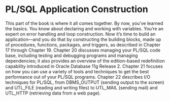 # **PL/SQL Application Construction**

This part of the book is where it all comes together. By now, you’ve learned the basics. You know about declaring and working with variables. You’re an expert on error handling and loop construction. Now it’s time to build an application—and you do that by constructing the building blocks, made up of procedures, functions, packages, and triggers, as described in Chapter 17 through Chapter 19. Chapter 20 discusses managing your PL/SQL code base, including testing and debugging programs and managing dependencies; it also provides an overview of the edition-based redefinition capability introduced in Oracle Database 11g Release 2. Chapter 21 focuses on how you can use a variety of tools and techniques to get the best performance out of your PL/SQL programs. Chapter 22 describes I/O techniques for PL/SQL, from DBMS_OUTPUT (sending output to the screen) and UTL_FILE (reading and writing files) to UTL_MAIL (sending mail) and UTL_HTTP (retrieving data from a web page).
